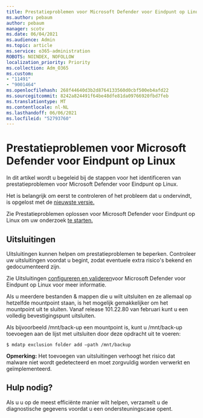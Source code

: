 ```yaml
---
title: Prestatieproblemen voor Microsoft Defender voor Eindpunt op Linux
ms.author: pebaum
author: pebaum
manager: scotv
ms.date: 06/04/2021
ms.audience: Admin
ms.topic: article
ms.service: o365-administration
ROBOTS: NOINDEX, NOFOLLOW
localization_priority: Priority
ms.collection: Adm_O365
ms.custom:
- "11491"
- "9001464"
ms.openlocfilehash: 268f44640d3b2d8764133560d0cbf500eb4afd22
ms.sourcegitcommit: 8242a824491f64be48dfe81da09766920fbd7feb
ms.translationtype: MT
ms.contentlocale: nl-NL
ms.lasthandoff: 06/06/2021
ms.locfileid: "52793760"
---
```

# <a name="performance-issues-for-microsoft-defender-for-endpoint-on-linux"></a>Prestatieproblemen voor Microsoft Defender voor Eindpunt op Linux

In dit artikel wordt u begeleid bij de stappen voor het identificeren van prestatieproblemen voor Microsoft Defender voor Eindpunt op Linux.

Het is belangrijk om eerst te controleren of het probleem dat u ondervindt, is opgelost met de [nieuwste versie.](/microsoft-365/security/defender-endpoint/linux-whatsnew) 

Zie Prestatieproblemen oplossen voor Microsoft Defender voor Eindpunt op Linux om uw onderzoek [te starten.](/microsoft-365/security/defender-endpoint/linux-support-perf)

## <a name="exclusions"></a>Uitsluitingen

Uitsluitingen kunnen helpen om prestatieproblemen te beperken. Controleer uw uitsluitingen voordat u begint, zodat eventuele extra risico's bekend en gedocumenteerd zijn.

Zie Uitsluitingen [configureren en valideren](/microsoft-365/security/defender-endpoint/linux-exclusions)voor Microsoft Defender voor Eindpunt op Linux voor meer informatie.

Als u meerdere bestanden & mappen die u wilt uitsluiten en ze allemaal op hetzelfde mountpoint staan, is het mogelijk gemakkelijker om het mountpoint uit te sluiten. Vanaf release 101.22.80 van februari kunt u een volledig bevestigingspunt uitsluiten.

Als bijvoorbeeld /mnt/back-up een mountpoint is, kunt u /mnt/back-up toevoegen aan de lijst met uitsluiten door deze opdracht uit te voeren:

`$ mdatp exclusion folder add –path /mnt/backup`

**Opmerking:** Het toevoegen van uitsluitingen verhoogt het risico dat malware niet wordt gedetecteerd en moet zorgvuldig worden verwerkt en geïmplementeerd.

## <a name="need-help"></a>Hulp nodig?

Als u u op de meest efficiënte manier wilt helpen, verzamelt u de diagnostische gegevens voordat u een ondersteuningscase opent.
